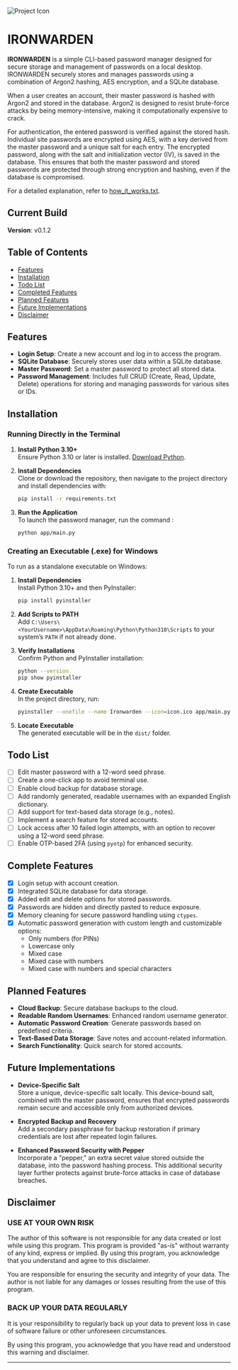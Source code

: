 ![Project Icon](./icon.png)
# IRONWARDEN
**IRONWARDEN** is a simple CLI-based password manager designed for secure storage and management of passwords on a local desktop. IRONWARDEN securely stores and manages passwords using a combination of Argon2 hashing, AES encryption, and a SQLite database.

When a user creates an account, their master password is hashed with Argon2 and stored in the database. Argon2 is designed to resist brute-force attacks by being memory-intensive, making it computationally expensive to crack.

For authentication, the entered password is verified against the stored hash. Individual site passwords are encrypted using AES, with a key derived from the master password and a unique salt for each entry. The encrypted password, along with the salt and initialization vector (IV), is saved in the database. This ensures that both the master password and stored passwords are protected through strong encryption and hashing, even if the database is compromised.

For a detailed explanation, refer to [how_it_works.txt](how_it_works.txt).

## Current Build
**Version**: v0.1.2

## Table of Contents

- [Features](#features)
- [Installation](#installation)
- [Todo List](#todo-list)
- [Completed Features](#completed-features)
- [Planned Features](#planned-features)
- [Future Implementations](#future-implementations)
- [Disclaimer](#disclaimer)

## Features

- **Login Setup**: Create a new account and log in to access the program.
- **SQLite Database**: Securely stores user data within a SQLite database.
- **Master Password**: Set a master password to protect all stored data.
- **Password Management**: Includes full CRUD (Create, Read, Update, Delete) operations for storing and managing passwords for various sites or IDs.

## Installation

### Running Directly in the Terminal

1. **Install Python 3.10+**  
   Ensure Python 3.10 or later is installed. [Download Python](https://www.python.org/downloads/).

2. **Install Dependencies**  
   Clone or download the repository, then navigate to the project directory and install dependencies with:
   ```bash
   pip install -r requirements.txt
   ```

3. **Run the Application**  
   To launch the password manager, run the command :
   ```bash
   python app/main.py
   ```

### Creating an Executable (.exe) for Windows

To run as a standalone executable on Windows:

1. **Install Dependencies**  
   Install Python 3.10+ and then PyInstaller:
   ```bash
   pip install pyinstaller
   ```

2. **Add Scripts to PATH**  
   Add `C:\Users\<YourUsername>\AppData\Roaming\Python\Python310\Scripts` to your system’s `PATH` if not already done.

3. **Verify Installations**  
   Confirm Python and PyInstaller installation:
   ```bash
   python --version
   pip show pyinstaller
   ```

4. **Create Executable**  
   In the project directory, run:
   ```bash
   pyinstaller --onefile --name Ironwarden --icon=icon.ico app/main.py
   ```

5. **Locate Executable**  
   The generated executable will be in the `dist/` folder.

## Todo List

- [ ] Edit master password with a 12-word seed phrase.
- [ ] Create a one-click app to avoid terminal use.
- [ ] Enable cloud backup for database storage.
- [ ] Add randomly generated, readable usernames with an expanded English dictionary.
- [ ] Add support for text-based data storage (e.g., notes).
- [ ] Implement a search feature for stored accounts.
- [ ] Lock access after 10 failed login attempts, with an option to recover using a 12-word seed phrase.
- [ ] Enable OTP-based 2FA (using `pyotp`) for enhanced security.

## Complete Features

- [x] Login setup with account creation.
- [x] Integrated SQLite database for data storage.
- [x] Added edit and delete options for stored passwords.
- [x] Passwords are hidden and directly pasted to reduce exposure.
- [x] Memory cleaning for secure password handling using `ctypes`.
- [x] Automatic password generation with custom length and customizable options:
    - Only numbers (for PINs)
    - Lowercase only
    - Mixed case
    - Mixed case with numbers
    - Mixed case with numbers and special characters

## Planned Features

- **Cloud Backup**: Secure database backups to the cloud.
- **Readable Random Usernames**: Enhanced random username generator.
- **Automatic Password Creation**: Generate passwords based on predefined criteria.
- **Text-Based Data Storage**: Save notes and account-related information.
- **Search Functionality**: Quick search for stored accounts.

## Future Implementations

- **Device-Specific Salt**  
   Store a unique, device-specific salt locally. This device-bound salt, combined with the master password, ensures that encrypted passwords remain secure and accessible only from authorized devices.

- **Encrypted Backup and Recovery**  
   Add a secondary passphrase for backup restoration if primary credentials are lost after repeated login failures.

- **Enhanced Password Security with Pepper**  
   Incorporate a "pepper," an extra secret value stored outside the database, into the password hashing process. This additional security layer further protects against brute-force attacks in case of database breaches.

## Disclaimer

### USE AT YOUR OWN RISK

The author of this software is not responsible for any data created or lost while using this program. This program is provided "as-is" without warranty of any kind, express or implied. By using this program, you acknowledge that you understand and agree to this disclaimer.

You are responsible for ensuring the security and integrity of your data. The author is not liable for any damages or losses resulting from the use of this program.

### BACK UP YOUR DATA REGULARLY

It is your responsibility to regularly back up your data to prevent loss in case of software failure or other unforeseen circumstances.

By using this program, you acknowledge that you have read and understood this warning and disclaimer.

---